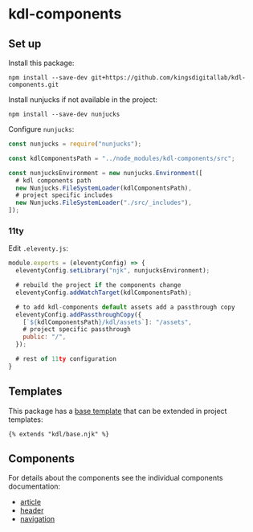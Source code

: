 # kdl-components

## Set up

Install this package:

`npm install --save-dev git+https://github.com/kingsdigitallab/kdl-components.git`

Install nunjucks if not available in the project:

`npm install --save-dev nunjucks`

Configure `nunjucks`:

```javascript
const nunjucks = require("nunjucks");

const kdlComponentsPath = "../node_modules/kdl-components/src";

const nunjucksEnvironment = new nunjucks.Environment([
  # kdl components path
  new Nunjucks.FileSystemLoader(kdlComponentsPath),
  # project specific includes
  new Nunjucks.FileSystemLoader("./src/_includes"),
]);
```

### 11ty

Edit `.eleventy.js`:

```javascript
module.exports = (eleventyConfig) => {
  eleventyConfig.setLibrary("njk", nunjucksEnvironment);

  # rebuild the project if the components change
  eleventyConfig.addWatchTarget(kdlComponentsPath);

  # to add kdl-components default assets add a passthrough copy
  eleventyConfig.addPassthroughCopy({
    [`${kdlComponentsPath}/kdl/assets`]: "/assets",
    # project specific passthrough
    public: "/",
  });

  # rest of 11ty configuration
}
```

## Templates

This package has a [base template](src/kdl/base.njk) that can be extended in project
templates:

`{% extends "kdl/base.njk" %}`

## Components

For details about the components see the individual components documentation:

- [article](src/kdl/components/article)
- [header](src/kdl/components/header)
- [navigation](src/kdl/components/nav)

